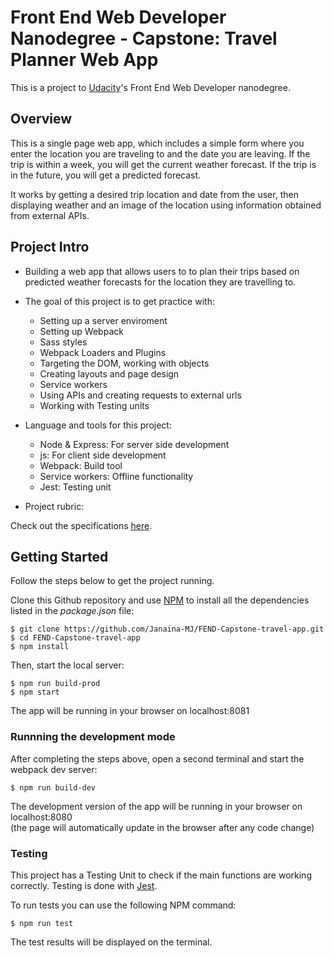 # Front End Web Developer Nanodegree - Capstone: Travel Planner Web App

This is a project to [Udacity](https://www.udacity.com/us)'s Front End Web Developer nanodegree.

## Overview

This is a single page web app, which includes a simple form where you enter the location you are traveling to and the date you are leaving. If the trip is within a week, you will get the current weather forecast. If the trip is in the future, you will get a predicted forecast.

It works by getting a desired trip location and date from the user, then displaying weather and an image of the location using information obtained from external APIs.

## Project Intro

* Building a web app that allows users to to plan their trips based on predicted weather forecasts for the location they are travelling to.

* The goal of this project is to get practice with:
  - Setting up a server enviroment
  - Setting up Webpack
  - Sass styles
  - Webpack Loaders and Plugins
  - Targeting the DOM, working with objects
  - Creating layouts and page design
  - Service workers
  - Using APIs and creating requests to external urls
  - Working with Testing units 

* Language and tools for this project:
  - Node & Express: For server side development
  - js: For client side development
  - Webpack: Build tool
  - Service workers: Offline functionality
  - Jest: Testing unit

* Project rubric: 

Check out the specifications [here](https://review.udacity.com/#!/rubrics/2669/view).

## Getting Started

Follow the steps below to get the project running.

Clone this Github repository and use [NPM](https://www.w3schools.com/whatis/whatis_npm.asp) to install all the dependencies listed in the _package.json_ file:

```
$ git clone https://github.com/Janaina-MJ/FEND-Capstone-travel-app.git
$ cd FEND-Capstone-travel-app
$ npm install
```

Then, start the local server:

```
$ npm run build-prod
$ npm start
```

The app will be running in your browser on localhost:8081

### Runnning the development mode

After completing the steps above, open a second terminal and start the webpack dev server:

`$ npm run build-dev`

The development version of the app will be running in your browser on localhost:8080  
(the page will automatically update in the browser after any code change)


### Testing

This project has a Testing Unit to check if the main functions are working correctly.
Testing is done with [Jest](https://jestjs.io/). 

To run tests you can use the following NPM command:

`$ npm run test`

The test results will be displayed on the terminal.